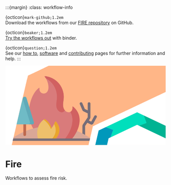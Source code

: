 :::{margin}
:class: workflow-info

{octicon}`mark-github;1.2em`<br>
Download the workflows from our [FIRE repository](https://github.com/CLIMAAX/FIRE) on GitHub.

{octicon}`beaker;1.2em`<br>
[Try the workflows out](https://mybinder.org/v2/gh/climaax/binder-env/main?urlpath=git-pull%3Frepo%3Dhttps%253A%252F%252Fgithub.com%252FCLIMAAX%252FFIRE%26urlpath%3Dlab%252Ftree%252FFIRE%252F%26branch%3Dmain) with binder.

{octicon}`question;1.2em`<br>
See our [how to](../workflows_how_to.md), [software](../../resources/software.md) and [contributing](../../community/contribute.md) pages for further information and help.
:::

<img alt="Fire" src="../../images/top/fire.png" class="page-main-photo">

Fire
====

Workflows to assess fire risk.
